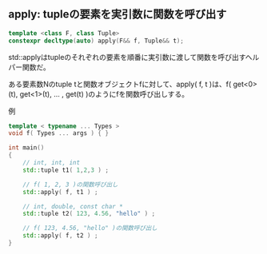 ## apply: tupleの要素を実引数に関数を呼び出す

~~~c++
template <class F, class Tuple>
constexpr decltype(auto) apply(F&& f, Tuple&& t);
~~~

std::applyはtupleのそれぞれの要素を順番に実引数に渡して関数を呼び出すヘルパー関数だ。

ある要素数Nのtuple tと関数オブジェクトfに対して、apply( f, t )は、f( get<0>(t), get<1>(t), ... , get<N-1>(t) )のようにfを関数呼び出しする。

例

~~~cpp
template < typename ... Types >
void f( Types ... args ) { }

int main()
{
    // int, int, int
    std::tuple t1( 1,2,3 ) ;

    // f( 1, 2, 3 )の関数呼び出し
    std::apply( f, t1 ) ;

    // int, double, const char *
    std::tuple t2( 123, 4.56, "hello" ) ;

    // f( 123, 4.56, "hello" )の関数呼び出し
    std::apply( f, t2 ) ;
}
~~~
